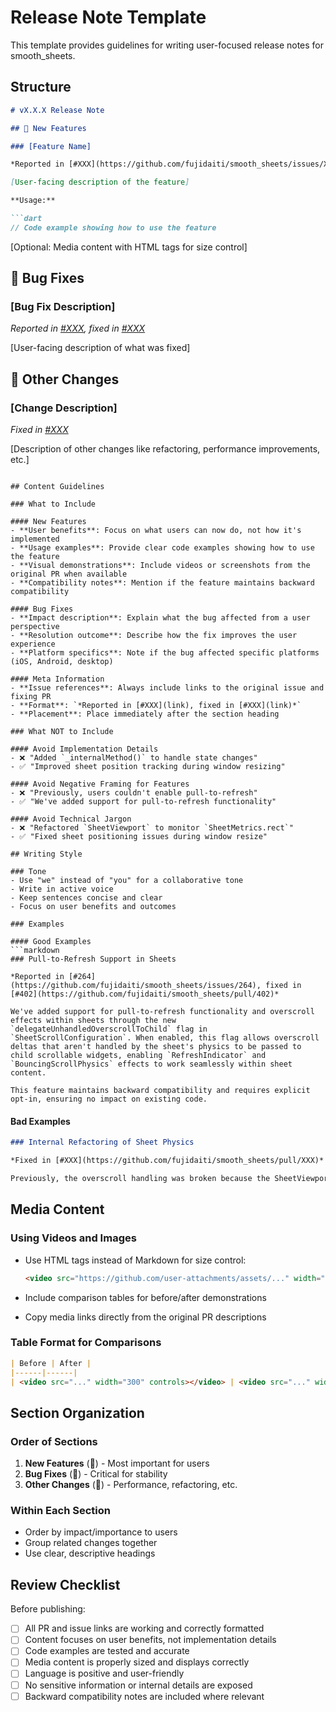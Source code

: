# Release Note Template

This template provides guidelines for writing user-focused release notes for smooth_sheets.

## Structure

```markdown
# vX.X.X Release Note

## 🎉 New Features

### [Feature Name]

*Reported in [#XXX](https://github.com/fujidaiti/smooth_sheets/issues/XXX), fixed in [#XXX](https://github.com/fujidaiti/smooth_sheets/pull/XXX)*

[User-facing description of the feature]

**Usage:**

```dart
// Code example showing how to use the feature
```

[Optional: Media content with HTML tags for size control]

## 🐛 Bug Fixes

### [Bug Fix Description]

*Reported in [#XXX](https://github.com/fujidaiti/smooth_sheets/issues/XXX), fixed in [#XXX](https://github.com/fujidaiti/smooth_sheets/pull/XXX)*

[User-facing description of what was fixed]

## 🔧 Other Changes

### [Change Description]

*Fixed in [#XXX](https://github.com/fujidaiti/smooth_sheets/pull/XXX)*

[Description of other changes like refactoring, performance improvements, etc.]

```

## Content Guidelines

### What to Include

#### New Features
- **User benefits**: Focus on what users can now do, not how it's implemented
- **Usage examples**: Provide clear code examples showing how to use the feature
- **Visual demonstrations**: Include videos or screenshots from the original PR when available
- **Compatibility notes**: Mention if the feature maintains backward compatibility

#### Bug Fixes
- **Impact description**: Explain what the bug affected from a user perspective
- **Resolution outcome**: Describe how the fix improves the user experience
- **Platform specifics**: Note if the bug affected specific platforms (iOS, Android, desktop)

#### Meta Information
- **Issue references**: Always include links to the original issue and fixing PR
- **Format**: `*Reported in [#XXX](link), fixed in [#XXX](link)*`
- **Placement**: Place immediately after the section heading

### What NOT to Include

#### Avoid Implementation Details
- ❌ "Added `_internalMethod()` to handle state changes"
- ✅ "Improved sheet position tracking during window resizing"

#### Avoid Negative Framing for Features
- ❌ "Previously, users couldn't enable pull-to-refresh"
- ✅ "We've added support for pull-to-refresh functionality"

#### Avoid Technical Jargon
- ❌ "Refactored `SheetViewport` to monitor `SheetMetrics.rect`"
- ✅ "Fixed sheet positioning issues during window resize"

## Writing Style

### Tone
- Use "we" instead of "you" for a collaborative tone
- Write in active voice
- Keep sentences concise and clear
- Focus on user benefits and outcomes

### Examples

#### Good Examples
```markdown
### Pull-to-Refresh Support in Sheets

*Reported in [#264](https://github.com/fujidaiti/smooth_sheets/issues/264), fixed in [#402](https://github.com/fujidaiti/smooth_sheets/pull/402)*

We've added support for pull-to-refresh functionality and overscroll effects within sheets through the new `delegateUnhandledOverscrollToChild` flag in `SheetScrollConfiguration`. When enabled, this flag allows overscroll deltas that aren't handled by the sheet's physics to be passed to child scrollable widgets, enabling `RefreshIndicator` and `BouncingScrollPhysics` effects to work seamlessly within sheet content.

This feature maintains backward compatibility and requires explicit opt-in, ensuring no impact on existing code.
```

#### Bad Examples

```markdown
### Internal Refactoring of Sheet Physics

*Fixed in [#XXX](https://github.com/fujidaiti/smooth_sheets/pull/XXX)*

Previously, the overscroll handling was broken because the SheetViewport was consuming all scroll deltas without delegating them to children. We refactored the _ScrollAwareSheetActivityMixin to add a new boolean flag that controls whether unhandled overscroll gets passed through to child widgets.
```

## Media Content

### Using Videos and Images

- Use HTML tags instead of Markdown for size control:

  ```html
  <video src="https://github.com/user-attachments/assets/..." width="300" controls></video>
  ```

- Include comparison tables for before/after demonstrations
- Copy media links directly from the original PR descriptions

### Table Format for Comparisons

```markdown
| Before | After |
|------|------|
| <video src="..." width="300" controls></video> | <video src="..." width="300" controls></video> |
```

## Section Organization

### Order of Sections

1. **New Features** (🎉) - Most important for users
2. **Bug Fixes** (🐛) - Critical for stability
3. **Other Changes** (🔧) - Performance, refactoring, etc.

### Within Each Section

- Order by impact/importance to users
- Group related changes together
- Use clear, descriptive headings

## Review Checklist

Before publishing:

- [ ] All PR and issue links are working and correctly formatted
- [ ] Content focuses on user benefits, not implementation details
- [ ] Code examples are tested and accurate
- [ ] Media content is properly sized and displays correctly
- [ ] Language is positive and user-friendly
- [ ] No sensitive information or internal details are exposed
- [ ] Backward compatibility notes are included where relevant
